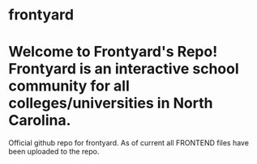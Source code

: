 # frontyard
# Welcome to Frontyard's Repo! Frontyard is an interactive school community for all colleges/universities in North Carolina.
Official github repo for frontyard. 
As of current all FRONTEND files have been uploaded to the repo.
